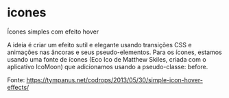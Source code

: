 # icones
Ícones simples com efeito hover

A ideia é criar um efeito sutil e elegante 
usando transições CSS e animações nas âncoras 
e seus pseudo-elementos. Para os ícones, estamos 
usando uma fonte de ícones 
(Eco Ico de Matthew Skiles, criada com o aplicativo IcoMoon)
que adicionamos usando a pseudo-classe: before.

Fonte: https://tympanus.net/codrops/2013/05/30/simple-icon-hover-effects/
